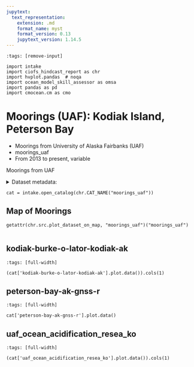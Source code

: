 ```yaml
---
jupytext:
  text_representation:
    extension: .md
    format_name: myst
    format_version: 0.13
    jupytext_version: 1.14.5
---
```


```{code-cell}
:tags: [remove-input]

import intake
import ciofs_hindcast_report as chr
import hvplot.pandas  # noqa
import ocean_model_skill_assessor as omsa
import pandas as pd
import cmocean.cm as cmo
```

# Moorings (UAF): Kodiak Island, Peterson Bay

* Moorings from University of Alaska Fairbanks (UAF)
* moorings_uaf
* From 2013 to present, variable

Moorings from UAF




<details><summary>Dataset metadata:</summary>

|    | Dataset                          | datasetID                        | featuretype   | griddap   | info_url                                                                              | institution                                    |   maxLatitude |   maxLongitude | maxTime                   |   minLatitude |   minLongitude | minTime                   | summary                                                                                                 | tabledap                                                                        | title                                         | urlpath                                                                         |
|---:|:---------------------------------|:---------------------------------|:--------------|:----------|:--------------------------------------------------------------------------------------|:-----------------------------------------------|--------------:|---------------:|:--------------------------|--------------:|---------------:|:--------------------------|:--------------------------------------------------------------------------------------------------------|:--------------------------------------------------------------------------------|:----------------------------------------------|:--------------------------------------------------------------------------------|
|  0 | kodiak-burke-o-lator-kodiak-ak   | kodiak-burke-o-lator-kodiak-ak   | timeSeries    |           | https://erddap.sensors.ioos.us/erddap/info/kodiak-burke-o-lator-kodiak-ak/index.csv   | UAF Ocean Acidification Research Center (OARC) |       57.79   |       -152.41  | 2023-05-14 18:15:00+00:00 |       57.79   |       -152.41  | 2022-10-02 04:35:00+00:00 | Timeseries data from 'Kodiak Burke-o-Lator, Kodiak, AK' (kodiak-burke-o-lator-kodiak-ak)                | https://erddap.sensors.ioos.us/erddap/tabledap/kodiak-burke-o-lator-kodiak-ak   | Kodiak Burke-o-Lator, Kodiak, AK              | https://erddap.sensors.ioos.us/erddap/tabledap/kodiak-burke-o-lator-kodiak-ak   |
|  1 | peterson-bay-ak-gnss-r           | peterson-bay-ak-gnss-r           | timeSeries    |           | https://erddap.sensors.ioos.us/erddap/info/peterson-bay-ak-gnss-r/index.csv           | UAF Geophysical Institute (GI)                 |       59.5727 |       -151.272 | 2023-05-12 23:39:00+00:00 |       59.5727 |       -151.272 | 2017-01-01 00:22:00+00:00 | Timeseries data from 'Peterson Bay, AK (GNSS-R)' (peterson-bay-ak-gnss-r)                               | https://erddap.sensors.ioos.us/erddap/tabledap/peterson-bay-ak-gnss-r           | Peterson Bay, AK (GNSS-R)                     | https://erddap.sensors.ioos.us/erddap/tabledap/peterson-bay-ak-gnss-r           |
|  2 | uaf_ocean_acidification_resea_ko | uaf_ocean_acidification_resea_ko | timeSeries    |           | https://erddap.sensors.ioos.us/erddap/info/uaf_ocean_acidification_resea_ko/index.csv | UAF Ocean Acidification Research Center (OARC) |       57.7    |       -152.31  | 2016-04-18 15:17:00+00:00 |       57.7    |       -152.31  | 2013-03-30 00:17:00+00:00 | Timeseries data from 'Kodiak Ocean Acidification Mooring (Historic)' (uaf_ocean_acidification_resea_ko) | https://erddap.sensors.ioos.us/erddap/tabledap/uaf_ocean_acidification_resea_ko | Kodiak Ocean Acidification Mooring (Historic) | https://erddap.sensors.ioos.us/erddap/tabledap/uaf_ocean_acidification_resea_ko |

</details>



```{code-cell}
cat = intake.open_catalog(chr.CAT_NAME("moorings_uaf"))
```

## Map of Moorings
    

```{code-cell}
getattr(chr.src.plot_dataset_on_map, "moorings_uaf")("moorings_uaf")
    
```

## kodiak-burke-o-lator-kodiak-ak
        

```{code-cell}
:tags: [full-width]

(cat['kodiak-burke-o-lator-kodiak-ak'].plot.data()).cols(1)
```

## peterson-bay-ak-gnss-r
        

```{code-cell}
:tags: [full-width]

cat['peterson-bay-ak-gnss-r'].plot.data()
```

## uaf_ocean_acidification_resea_ko
        

```{code-cell}
:tags: [full-width]

(cat['uaf_ocean_acidification_resea_ko'].plot.data()).cols(1)
```
